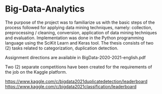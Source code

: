 # Big-Data-Analytics

The purpose of the project was to familiarize us with the basic steps of the process followed
for applying data mining techniques, namely: collection, preprocessing / cleaning,
conversion, application of data mining techniques and evaluation. Implementation was
done in the Python programming language using the SciKit Learn and Keras tool. The thesis
consists of two (2) tasks related to categorization, duplication detection. 

Assignment directions are available in BigData-2020-2021-english.pdf

Two (2) separate
competitions have been created for the requirements of the job on the Kaggle platform.

https://www.kaggle.com/c/bigdata2021duplicatedetection/leaderboard
https://www.kaggle.com/c/bigdata2021classification/leaderboard
